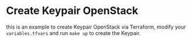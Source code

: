 # Create Keypair OpenStack
this is an example to create Keypair OpenStack via Terraform, modify your `variables.tfvars` and run `make up` to create the Keypair.
